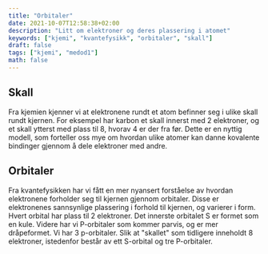 ```yaml
---
title: "Orbitaler"
date: 2021-10-07T12:58:38+02:00
description: "Litt om elektroner og deres plassering i atomet"
keywords: ["kjemi", "kvantefysikk", "orbitaler", "skall"]
draft: false
tags: ["kjemi", "medod1"]
math: false
---
```


## Skall

Fra kjemien kjenner vi at elektronene rundt et atom befinner seg i ulike skall rundt kjernen. For eksempel har karbon et skall innerst med 2 elektroner, og et skall ytterst med plass til 8, hvorav 4 er der fra før. Dette er en nyttig modell, som forteller oss mye om hvordan ulike atomer kan danne kovalente bindinger gjennom å dele elektroner med andre.

## Orbitaler

Fra kvantefysikken har vi fått en mer nyansert forståelse av hvordan elektronene forholder seg til kjernen gjennom orbitaler. Disse er elektronenes sannsynlige plassering i forhold til kjernen, og varierer i form. Hvert orbital har plass til 2 elektroner. Det innerste orbitalet S er formet som en kule. Videre har vi P-orbitaler som kommer parvis, og er mer dråpeformet. Vi har 3 p-orbitaler. Slik at "skallet" som tidligere inneholdt 8 elektroner, istedenfor består av ett S-orbital og tre P-orbitaler. 
